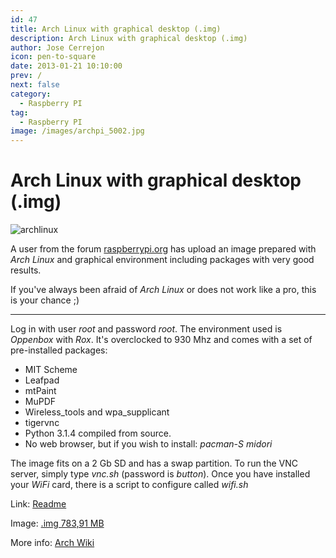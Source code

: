 ```yaml
---
id: 47
title: Arch Linux with graphical desktop (.img)
description: Arch Linux with graphical desktop (.img)
author: Jose Cerrejon
icon: pen-to-square
date: 2013-01-21 10:10:00
prev: /
next: false
category:
  - Raspberry PI
tag:
  - Raspberry PI
image: /images/archpi_5002.jpg
---
```


# Arch Linux with graphical desktop (.img)

![archlinux](/images/archpi_5002.jpg)

A user from the forum [raspberrypi.org](http://www.raspberrypi.org/phpBB3/viewtopic.php?f=63&t=30272) has upload an image prepared with *Arch Linux* and graphical environment including packages with very good results.

If you've always been afraid of *Arch Linux* or does not work like a pro, this is your chance ;)

- - -

Log in with user *root* and password *root*. The environment used is *Oppenbox* with *Rox*. It's overclocked to 930 Mhz and comes with a set of pre-installed packages:

* MIT Scheme
* Leafpad
* mtPaint
* MuPDF
* Wireless_tools and wpa_supplicant
* tigervnc
* Python 3.1.4 compiled from source.
* No web browser, but if you wish to install: *pacman-S midori*

The image fits on a 2 Gb SD and has a swap partition. To run the VNC server, simply type *vnc.sh* (password is *button*). Once you have installed your *WiFi* card, there is a script to configure called *wifi.sh*

Link: [Readme](https://www.dropbox.com/s/eaxtwnm5uta6asn/README.txt)

Image: [.img 783,91 MB](https://www.dropbox.com/s/z564itspr21ukg4/arch_RPi2.zip)

More info: [Arch Wiki](https://wiki.archlinux.org/)